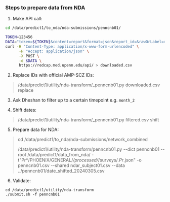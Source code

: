 ### Steps to prepare data from NDA

1. Make API call:

```bash
cd /data/predict1/to_nda/nda-submissions/penncnb01/

TOKEN=123456
DATA="token=${TOKEN}&content=report&format=json&report_id=&rawOrLabel=raw&rawOrLabelHeaders=raw&exportCheckboxLabel=false&returnFormat=csv"
curl -H "Content-Type: application/x-www-form-urlencoded" \
      -H "Accept: application/json" \
      -X POST \
      -d $DATA \
      https://redcap.med.upenn.edu/api/ > downloaded.csv
```

2. Replace IDs with official AMP-SCZ IDs:

> /data/predict1/utility/nda-transform/_penncnb01.py downloaded.csv replace


3. Ask Dheshan to filter up to a certain timepoint e.g. `month_2`


4. Shift dates:

> /data/predict1/utility/nda-transform/_penncnb01.py filtered.csv shift


5. Prepare data for NDA:

> cd /data/predict1/to_nda/nda-submissions/network_combined
> 
> /data/predict1/utility/nda-transform/penncnb01.py --dict penncnb01 --root /data/predict1/data_from_nda/ -t"Pr*/PHOENIX/GENERAL/*/processed/*/surveys/*.Pr*.json" -o penncnb01.csv --shared ndar_subject01.csv --data ../penncnb01/date_shifted_20240305.csv


6. Validate:

```
cd /data/predict1/utility/nda-transform
./submit.sh -f penncnb01
```

